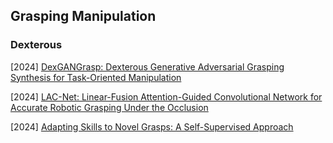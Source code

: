 ## Grasping Manipulation

### Dexterous

[2024] [DexGANGrasp: Dexterous Generative Adversarial Grasping Synthesis for Task-Oriented Manipulation](https://arxiv.org/abs/2407.17348)

[2024] [LAC-Net: Linear-Fusion Attention-Guided Convolutional Network for Accurate Robotic Grasping Under the Occlusion](https://arxiv.org/abs/2408.03238)

[2024] [Adapting Skills to Novel Grasps: A Self-Supervised Approach](https://arxiv.org/abs/2408.00178)